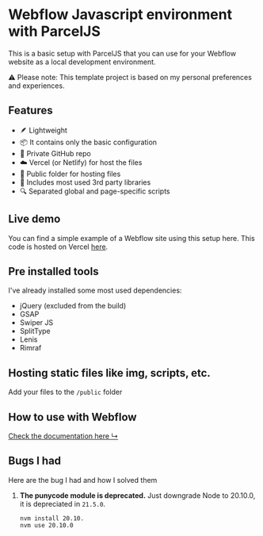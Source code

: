 

# Webflow Javascript environment with ParcelJS
This is a basic setup with ParcelJS that you can use for your Webflow website as a local development environment.

⚠️ Please note: This template project is based on my personal preferences and experiences.

## Features
-  🪶 Lightweight
- 📦 It contains only the basic configuration
- 🔐 Private GitHub repo
-  ☁️ Vercel (or Netlify) for host the files
- 👥 Public folder for hosting files
- 📁 Includes most used 3rd party libraries
- 🔍 Separated global and page-specific scripts

## Live demo

You can find a simple example of a Webflow site using this setup here. This code is hosted on Vercel [here](https://webflow-dev-starter.vercel.app/app.js).

## Pre installed tools
I've already installed some most used dependencies:
- jQuery (excluded from the build)
- GSAP
- Swiper JS
- SplitType
- Lenis
- Rimraf

## Hosting static files like img, scripts, etc.
Add your files to the `/public` folder

## How to use with Webflow
[Check the documentation here ↳](HOWTO.md)

## Bugs I had
Here are the bug I had and how I solved them
 1. **The punycode module is deprecated.**
	Just downgrade Node to 20.10.0, it is depreciated in `21.5.0`.
	```
	nvm install 20.10.
	nvm use 20.10.0
	```
